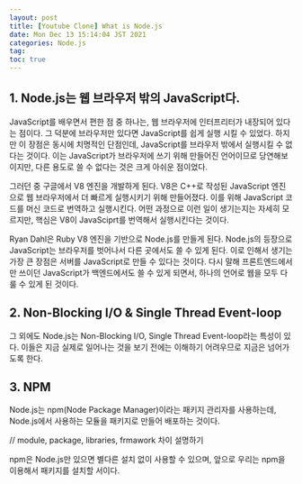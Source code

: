 ```yaml
---
layout: post
title: [Youtube Clone] What is Node.js
date: Mon Dec 13 15:14:04 JST 2021
categories: Node.js
tag:
toc: true
---
```


## 1. Node.js는 웹 브라우저 밖의 JavaScript다.

JavaScript를 배우면서 편한 점 중 하나는, 웹 브라우저에 인터프리터가 내장되어 있다는 점이다.
그 덕분에 브라우저만 있다면 JavaScript를 쉽게 실행 시킬 수 있었다.
하지만 이 장점은 동시에 치명적인 단점인데, JavaScript를 브라우저 밖에서 실행시킬 수 없다는 것이다.
이는 JavaScript가 브라우저에 쓰기 위해 만들어진 언어이므로 당연해보이지만, 다른 용도로 쓸 수 없다는 것은 크게 아쉬운 점이었다.

그러던 중 구글에서 V8 엔진을 개발하게 된다.
V8은 C++로 작성된 JavaScript 엔진으로 웹 브라우저에서 더 빠르게 실행시키기 위해 만들어졌다.
이를 위해 JavaScript 코드를 머신 코드로 번역하고 실행시킨다.
어떤 과정으로 이런 일이 생기는지는 자세히 모르지만, 핵심은 V8이 JavaSciprt를 번역해서 실행시킨다는 것이다.

Ryan Dahl은 Ruby V8 엔진을 기반으로 Node.js를 만들게 된다.
Node.js의 등장으로 JavaScript는 브라우저를 벗어나서 다른 곳에서도 쓸 수 있게 된다.
이로 인해서 생기는 가장 큰 장점은 서버를 JavaScript로 만들 수 있다는 것이다.
다시 말해 프론트엔드에서만 쓰이던 JavaScript가 백엔드에서도 쓸 수 있게 되면서, 하나의 언어로 웹을 모두 다룰 수 있게 된 것이다.

## 2. Non-Blocking I/O & Single Thread Event-loop

그 외에도 Node.js는 Non-Blocking I/O, Single Thread Event-loop라는 특성이 있다.
이들은 지금 실제로 일어나는 것을 보기 전에는 이해하기 어려우므로 지금은 넘어가도록 한다.

## 3. NPM

Node.js는 npm(Node Package Manager)이라는 패키지 관리자를 사용하는데, Node.js에서 사용하는 모듈을 패키지로 만들어 배포하는 것이다.

// module, package, libraries, frmawork 차이 설명하기

npm은 Node.js만 있으면 별다른 설치 없이 사용할 수 있으며, 앞으로 우리는 npm을 이용해서 패키지를 설치할 서이다.
